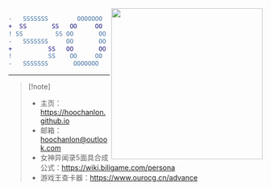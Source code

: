 	
<img align="right" src="https://i.ooxx.ooo/i/ZTQ0Z.png" style="width: auto; height: 300px;">



```DIFF
-   SSSSSSS        OOOOOOO        SSSSSSS          团团团团团团
+  SS       SS   OO     OO      SS       SS      团      团    团
! SS         SS OO       OO    SS         SS    团   团团团团团  团
-   SSSSSSS     OO       OO       SSSSSSS      团        团      团
+          SS   OO       OO              SS    团    团  团      团
!          SS    OO     OO               SS      团      团    团
-   SSSSSSS       OOOOOOO        SSSSSSS           团团团团团团
```
---

>  [!note]
> - 主页：https://hoochanlon.github.io
> - 邮箱：hoochanlon@outlook.com
> - 女神异闻录5面具合成公式：https://wiki.biligame.com/persona
> - 游戏王查卡器：https://www.ourocg.cn/advance

<!--<img align="right"  src="https://tu.zbhz.org/i/2025/10/23/3wtv9g.png" />-->

